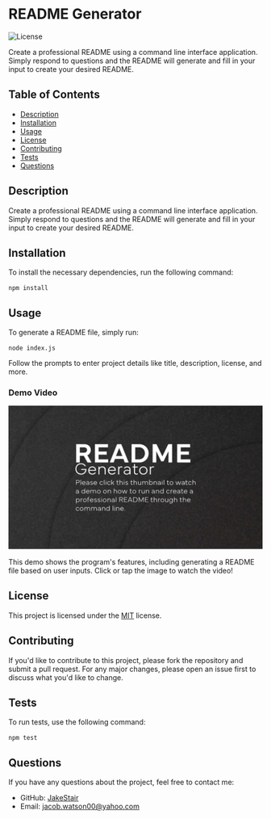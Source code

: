 # README Generator

![License](https://img.shields.io/badge/License-MIT-blue.svg)

Create a professional README using a command line interface application. Simply respond to questions and the README will generate and fill in your input to create your desired README.

## Table of Contents
- [Description](#description)
- [Installation](#installation)
- [Usage](#usage)
- [License](#license)
- [Contributing](#contributing)
- [Tests](#tests)
- [Questions](#questions)

## Description
Create a professional README using a command line interface application. Simply respond to questions and the README will generate and fill in your input to create your desired README.

## Installation
To install the necessary dependencies, run the following command:

```
npm install
```

## Usage
To generate a README file, simply run:

```
node index.js
```

Follow the prompts to enter project details like title, description, license, and more.

### Demo Video
[![Watch the demo video](./assets/images/readme-thumbnail.jpg)](https://drive.google.com/file/d/1_9zT3OpjmrCfQxsHsm1x_3QI4pHRYDnf/view?usp=sharing)

This demo shows the program's features, including generating a README file based on user inputs. Click or tap the image to watch the video!


## License
This project is licensed under the [MIT](https://opensource.org/licenses/MIT) license.

## Contributing
If you'd like to contribute to this project, please fork the repository and submit a pull request. For any major changes, please open an issue first to discuss what you'd like to change.

## Tests
To run tests, use the following command:

```
npm test
```

## Questions
If you have any questions about the project, feel free to contact me:

- GitHub: [JakeStair](https://github.com/JakeStair)
- Email: jacob.watson00@yahoo.com
